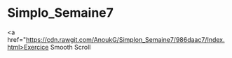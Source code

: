 # Simplo_Semaine7
<a href="https://cdn.rawgit.com/AnoukG/Simplon_Semaine7/986daac7/Index.html>Exercice Smooth Scroll</a>

